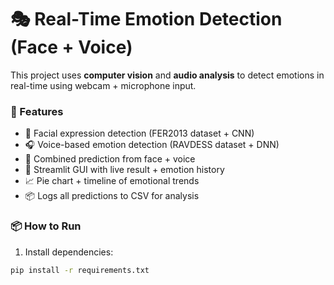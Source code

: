 # 🎭 Real-Time Emotion Detection (Face + Voice)

This project uses **computer vision** and **audio analysis** to detect emotions in real-time using webcam + microphone input.

### 🚀 Features
- 🎥 Facial expression detection (FER2013 dataset + CNN)
- 🎧 Voice-based emotion detection (RAVDESS dataset + DNN)
- 🎯 Combined prediction from face + voice
- 🧪 Streamlit GUI with live result + emotion history
- 📈 Pie chart + timeline of emotional trends
- 📦 Logs all predictions to CSV for analysis

### 📦 How to Run

1. Install dependencies:
```bash
pip install -r requirements.txt